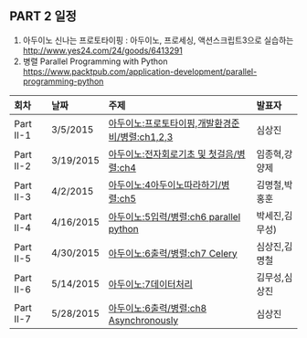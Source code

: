## PART 2 일정


1. 아두이노
신나는 프로토타이핑 : 아두이노, 프로세싱, 액션스크립트3으로 실습하는
http://www.yes24.com/24/goods/6413291
2. 병렬 
Parallel Programming with Python
https://www.packtpub.com/application-development/parallel-programming-python


|회차	    |날짜	   |주제	                                                    |발표자	|
|:---	    |:---	   |:---	                                                    |:---	|
|Part II-1    |3/5/2015  |[아두이노:프로토타이핑,개발환경준비/병렬:ch1,2,3](d01.md) |심상진 |
|Part II-2    |3/19/2015  |[아두이노:전자회로기초 및 첫걸음/병렬:ch4](d02.md) |임종혁,강양제  |
|Part II-3    |4/2/2015  |[아두이노:4아두이노따라하기/병렬:ch5](d03.md) |김명철,박홍훈 |
|Part II-4    |4/16/2015  |[아두이노:5입력/병렬:ch6 parallel python](d04.md) |박세진,김무성)  |
|Part II-5    |4/30/2015  |[아두이노:6출력/병렬:ch7 Celery](d05.md) |심상진,김명철  |
|Part II-6    |5/14/2015  |[아두이노:7데이터처리](d06.md) |김무성,심상진  |
|Part II-7    |5/28/2015  |[아두이노:6출력/병렬:ch8 Asynchronously](d07.md) |심상진  |


